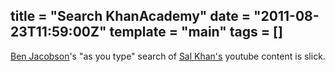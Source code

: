 title = "Search KhanAcademy"
date = "2011-08-23T11:59:00Z"
template = "main"
tags = []
---
[Ben Jacobson](http://benjacobson.com/)'s "as you type" search of [Sal Khan's](http://khanacademy.org) youtube content is slick.